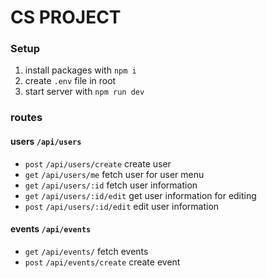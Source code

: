 # CS PROJECT

### Setup

1. install packages with `npm i`
2. create `.env` file in root
3. start server with `npm run dev`

### routes

#### users `/api/users`

- `post` `/api/users/create` create user
- `get` `/api/users/me` fetch user for user menu
- `get` `/api/users/:id` fetch user information
- `get` `/api/users/:id/edit` get user information for editing
- `post` `/api/users/:id/edit` edit user information

#### events `/api/events`

- `get` `/api/events/` fetch events
- `post` `/api/events/create` create event
